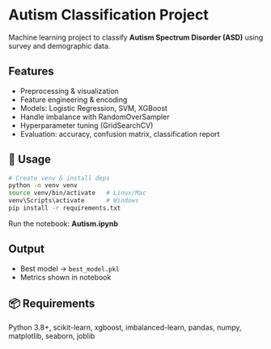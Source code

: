 # Autism Classification Project  

Machine learning project to classify **Autism Spectrum Disorder (ASD)** using survey and demographic data.  

## Features  
- Preprocessing & visualization  
- Feature engineering & encoding  
- Models: Logistic Regression, SVM, XGBoost  
- Handle imbalance with RandomOverSampler  
- Hyperparameter tuning (GridSearchCV)  
- Evaluation: accuracy, confusion matrix, classification report  

## 📂 Usage  
```sh
# Create venv & install deps
python -m venv venv
source venv/bin/activate   # Linux/Mac
venv\Scripts\activate      # Windows
pip install -r requirements.txt
````
Run the notebook: **Autism.ipynb**

## Output

* Best model → `best_model.pkl`
* Metrics shown in notebook

## 📦 Requirements

Python 3.8+, scikit-learn, xgboost, imbalanced-learn, pandas, numpy, matplotlib, seaborn, joblib
